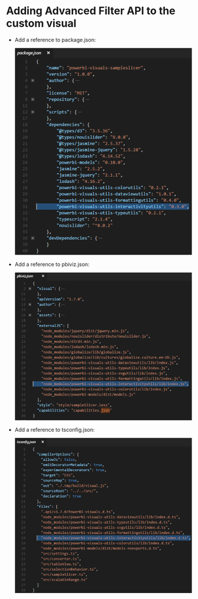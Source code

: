 # Adding Advanced Filter API to the custom visual

- Add a reference to package.json:

  ![](/doc/images/interactivity-utils-in-package.json.PNG)

- Add a reference to pbiviz.json:

  ![](/doc/images/interactivity-utils-in-pbiviz.json.PNG)

- Add a reference to tsconfig.json:

  ![](/doc/images/interactivity-utils-in-tsconfig.json.PNG)
